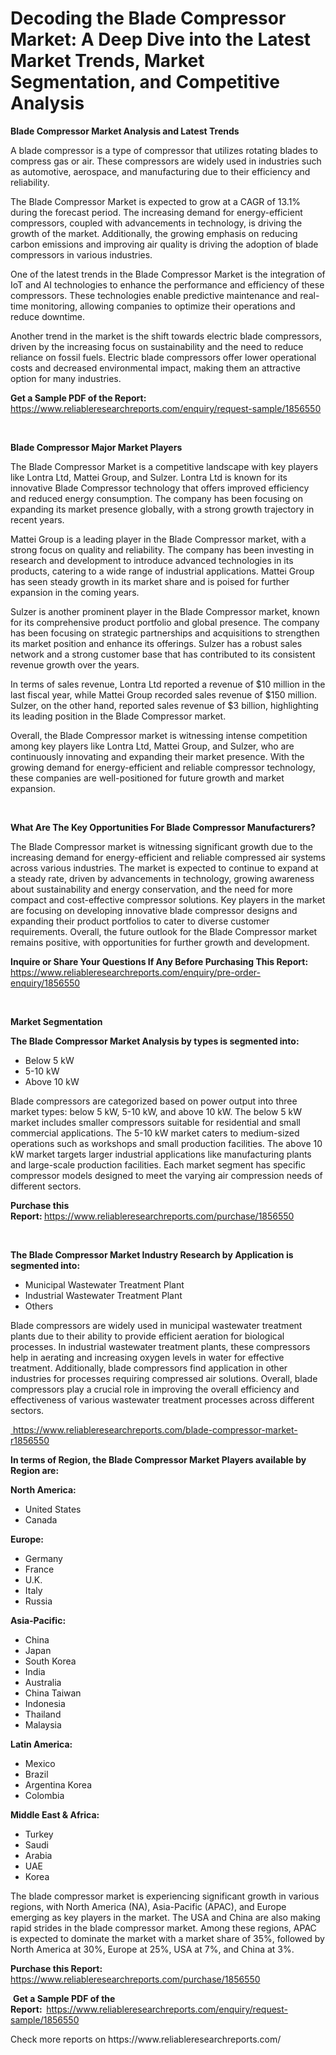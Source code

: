 <p><h1>Decoding the Blade Compressor Market: A Deep Dive into the Latest Market Trends, Market Segmentation, and Competitive Analysis</h1></p><p><strong>Blade Compressor Market Analysis and Latest Trends</strong></p>
<p><p>A blade compressor is a type of compressor that utilizes rotating blades to compress gas or air. These compressors are widely used in industries such as automotive, aerospace, and manufacturing due to their efficiency and reliability.</p><p>The Blade Compressor Market is expected to grow at a CAGR of 13.1% during the forecast period. The increasing demand for energy-efficient compressors, coupled with advancements in technology, is driving the growth of the market. Additionally, the growing emphasis on reducing carbon emissions and improving air quality is driving the adoption of blade compressors in various industries.</p><p>One of the latest trends in the Blade Compressor Market is the integration of IoT and AI technologies to enhance the performance and efficiency of these compressors. These technologies enable predictive maintenance and real-time monitoring, allowing companies to optimize their operations and reduce downtime.</p><p>Another trend in the market is the shift towards electric blade compressors, driven by the increasing focus on sustainability and the need to reduce reliance on fossil fuels. Electric blade compressors offer lower operational costs and decreased environmental impact, making them an attractive option for many industries.</p></p>
<p><strong>Get a Sample PDF of the Report:&nbsp;</strong> <a href="https://www.reliableresearchreports.com/enquiry/request-sample/1856550">https://www.reliableresearchreports.com/enquiry/request-sample/1856550</a></p>
<p>&nbsp;</p>
<p><strong>Blade Compressor Major Market Players</strong></p>
<p><p>The Blade Compressor Market is a competitive landscape with key players like Lontra Ltd, Mattei Group, and Sulzer. Lontra Ltd is known for its innovative Blade Compressor technology that offers improved efficiency and reduced energy consumption. The company has been focusing on expanding its market presence globally, with a strong growth trajectory in recent years.</p><p>Mattei Group is a leading player in the Blade Compressor market, with a strong focus on quality and reliability. The company has been investing in research and development to introduce advanced technologies in its products, catering to a wide range of industrial applications. Mattei Group has seen steady growth in its market share and is poised for further expansion in the coming years.</p><p>Sulzer is another prominent player in the Blade Compressor market, known for its comprehensive product portfolio and global presence. The company has been focusing on strategic partnerships and acquisitions to strengthen its market position and enhance its offerings. Sulzer has a robust sales network and a strong customer base that has contributed to its consistent revenue growth over the years.</p><p>In terms of sales revenue, Lontra Ltd reported a revenue of $10 million in the last fiscal year, while Mattei Group recorded sales revenue of $150 million. Sulzer, on the other hand, reported sales revenue of $3 billion, highlighting its leading position in the Blade Compressor market.</p><p>Overall, the Blade Compressor market is witnessing intense competition among key players like Lontra Ltd, Mattei Group, and Sulzer, who are continuously innovating and expanding their market presence. With the growing demand for energy-efficient and reliable compressor technology, these companies are well-positioned for future growth and market expansion.</p></p>
<p>&nbsp;</p>
<p><strong>What Are The Key Opportunities For Blade Compressor Manufacturers?</strong></p>
<p><p>The Blade Compressor market is witnessing significant growth due to the increasing demand for energy-efficient and reliable compressed air systems across various industries. The market is expected to continue to expand at a steady rate, driven by advancements in technology, growing awareness about sustainability and energy conservation, and the need for more compact and cost-effective compressor solutions. Key players in the market are focusing on developing innovative blade compressor designs and expanding their product portfolios to cater to diverse customer requirements. Overall, the future outlook for the Blade Compressor market remains positive, with opportunities for further growth and development.</p></p>
<p><strong>Inquire or Share Your Questions If Any Before Purchasing This Report:</strong> <a href="https://www.reliableresearchreports.com/enquiry/pre-order-enquiry/1856550">https://www.reliableresearchreports.com/enquiry/pre-order-enquiry/1856550</a></p>
<p>&nbsp;</p>
<p><strong>Market Segmentation</strong></p>
<p><strong>The Blade Compressor Market Analysis by types is segmented into:</strong></p>
<p><ul><li>Below 5 kW</li><li>5-10 kW</li><li>Above 10 kW</li></ul></p>
<p><p>Blade compressors are categorized based on power output into three market types: below 5 kW, 5-10 kW, and above 10 kW. The below 5 kW market includes smaller compressors suitable for residential and small commercial applications. The 5-10 kW market caters to medium-sized operations such as workshops and small production facilities. The above 10 kW market targets larger industrial applications like manufacturing plants and large-scale production facilities. Each market segment has specific compressor models designed to meet the varying air compression needs of different sectors.</p></p>
<p><strong>Purchase this Report:&nbsp;</strong><a href="https://www.reliableresearchreports.com/purchase/1856550">https://www.reliableresearchreports.com/purchase/1856550</a></p>
<p>&nbsp;</p>
<p><strong>The Blade Compressor Market Industry Research by Application is segmented into:</strong></p>
<p><ul><li>Municipal Wastewater Treatment Plant</li><li>Industrial Wastewater Treatment Plant</li><li>Others</li></ul></p>
<p><p>Blade compressors are widely used in municipal wastewater treatment plants due to their ability to provide efficient aeration for biological processes. In industrial wastewater treatment plants, these compressors help in aerating and increasing oxygen levels in water for effective treatment. Additionally, blade compressors find application in other industries for processes requiring compressed air solutions. Overall, blade compressors play a crucial role in improving the overall efficiency and effectiveness of various wastewater treatment processes across different sectors.</p></p>
<p><a href="https://www.reliableresearchreports.com/blade-compressor-market-r1856550">&nbsp;https://www.reliableresearchreports.com/blade-compressor-market-r1856550</a></p>
<p><strong>In terms of Region, the Blade Compressor Market Players available by Region are:</strong></p>
<p>
    <p> <strong> North America: </strong>
        <ul>
            <li>United States</li>
            <li>Canada</li>
        </ul>
        </p> 
    <p> <strong> Europe: </strong>
        <ul>
            <li>Germany</li>
            <li>France</li>
            <li>U.K.</li>
            <li>Italy</li>
            <li>Russia</li>
        </ul>
        </p> 
    <p> <strong> Asia-Pacific: </strong>
        <ul>
            <li>China</li>
            <li>Japan</li>
            <li>South Korea</li>
            <li>India</li>
            <li>Australia</li>
            <li>China Taiwan</li>
            <li>Indonesia</li>
            <li>Thailand</li>
            <li>Malaysia</li>
        </ul>
        </p> 
    <p> <strong> Latin America: </strong>
        <ul>
            <li>Mexico</li>
            <li>Brazil</li>
            <li>Argentina Korea</li>
            <li>Colombia</li>
        </ul>
        </p> 
    <p> <strong> Middle East & Africa: </strong>
        <ul>
            <li>Turkey</li>
            <li>Saudi</li>
            <li>Arabia</li>
            <li>UAE</li>
            <li>Korea</li>
        </ul>
    </p>
    </p>
<p><p>The blade compressor market is experiencing significant growth in various regions, with North America (NA), Asia-Pacific (APAC), and Europe emerging as key players in the market. The USA and China are also making rapid strides in the blade compressor market. Among these regions, APAC is expected to dominate the market with a market share of 35%, followed by North America at 30%, Europe at 25%, USA at 7%, and China at 3%.</p></p>
<p><strong>Purchase this Report: </strong><a href="https://www.reliableresearchreports.com/purchase/1856550">https://www.reliableresearchreports.com/purchase/1856550</a></p>
<p>&nbsp;<strong>Get a Sample PDF of the Report:&nbsp;&nbsp;</strong><a href="https://www.reliableresearchreports.com/enquiry/request-sample/1856550">https://www.reliableresearchreports.com/enquiry/request-sample/1856550</a></p>
<p><strong></strong></p>
<p>Check more reports on https://www.reliableresearchreports.com/</p>